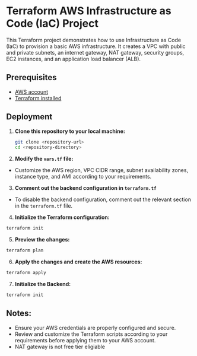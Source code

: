 # Terraform AWS Infrastructure as Code (IaC) Project

This Terraform project demonstrates how to use Infrastructure as Code (IaC) to provision a basic AWS infrastructure. It creates a VPC with public and private subnets, an internet gateway, NAT gateway, security groups, EC2 instances, and an application load balancer (ALB).

## Prerequisites

- [AWS account](https://aws.amazon.com/)
- [Terraform installed](https://learn.hashicorp.com/tutorials/terraform/install-cli)

## Deployment

1. **Clone this repository to your local machine:**

   ```sh
   git clone <repository-url>
   cd <repository-directory>

   ```

2. **Modify the `vars.tf` file:**

- Customize the AWS region, VPC CIDR range, subnet availability zones, instance type, and AMI according to your requirements.

3. **Comment out the backend configuration in `terraform.tf`**

- To disable the backend configuration, comment out the relevant section in the `terraform.tf` file.

4. **Initialize the Terraform configuration:**

```sh
terraform init
```

5. **Preview the changes:**

```sh
terraform plan
```

6. **Apply the changes and create the AWS resources:**

```sh
terraform apply
```

7. **Initialize the Backend:**

```sh
terraform init
```

## Notes:

- Ensure your AWS credentials are properly configured and secure.
- Review and customize the Terraform scripts according to your requirements before applying them to your AWS account.
- NAT gateway is not free tier eligiable

```

```
